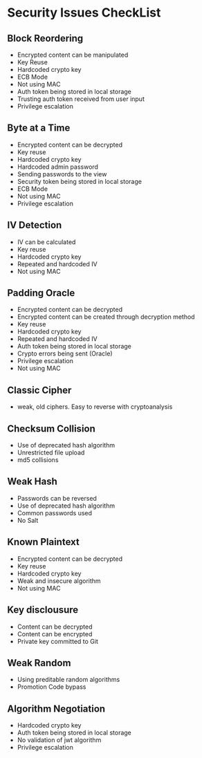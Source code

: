 # Security Issues CheckList

## Block Reordering
* Encrypted content can be manipulated
* Key Reuse
* Hardcoded crypto key
* ECB Mode
* Not using MAC
* Auth token being stored in local storage
* Trusting auth token received from user input
* Privilege escalation



## Byte at a Time
* Encrypted content can be decrypted
* Key reuse
* Hardcoded crypto key
* Hardcoded admin password
* Sending passwords to the view
* Security token being stored in local storage
* ECB Mode
* Not using MAC
* Privilege escalation


## IV Detection
* IV can be calculated
* Key reuse
* Hardcoded crypto key
* Repeated and hardcoded IV
* Not using MAC

## Padding Oracle
* Encrypted content can be decrypted
* Encrypted content can be created through decryption method
* Key reuse
* Hardcoded crypto key
* Repeated and hardcoded IV
* Auth token being stored in local storage
* Crypto errors being sent (Oracle)
* Privilege escalation
* Not using MAC

## Classic Cipher
* weak, old ciphers. Easy to reverse with cryptoanalysis

## Checksum Collision
* Use of deprecated hash algorithm
* Unrestricted file upload
* md5 collisions

## Weak Hash
* Passwords can be reversed
* Use of deprecated hash algorithm
* Common passwords used
* No Salt

## Known Plaintext 
* Encrypted content can be decrypted
* Key reuse
* Hardcoded crypto key
* Weak and insecure algorithm
* Not using MAC


## Key disclousure
* Content can be decrypted
* Content can be encrypted
* Private key committed to Git

## Weak Random
* Using preditable random algorithms
* Promotion Code bypass

## Algorithm Negotiation
* Hardcoded crypto key 
* Auth token being stored in local storage
* No validation of jwt algorithm
* Privilege escalation